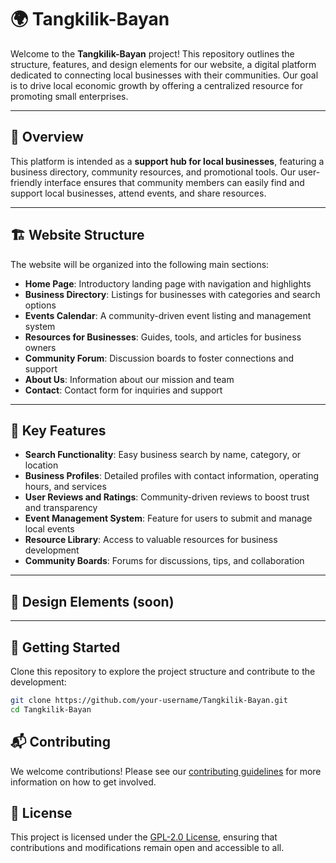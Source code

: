 # 🌍 Tangkilik-Bayan

Welcome to the **Tangkilik-Bayan** project! This repository outlines the structure, features, and design elements for our website, a digital platform dedicated to connecting local businesses with their communities. Our goal is to drive local economic growth by offering a centralized resource for promoting small enterprises.

---

## 📖 Overview

This platform is intended as a **support hub for local businesses**, featuring a business directory, community resources, and promotional tools. Our user-friendly interface ensures that community members can easily find and support local businesses, attend events, and share resources.

---

## 🏗️ Website Structure

The website will be organized into the following main sections:

- **Home Page**: Introductory landing page with navigation and highlights
- **Business Directory**: Listings for businesses with categories and search options
- **Events Calendar**: A community-driven event listing and management system
- **Resources for Businesses**: Guides, tools, and articles for business owners
- **Community Forum**: Discussion boards to foster connections and support
- **About Us**: Information about our mission and team
- **Contact**: Contact form for inquiries and support

---

## 🔑 Key Features

- **Search Functionality**: Easy business search by name, category, or location
- **Business Profiles**: Detailed profiles with contact information, operating hours, and services
- **User Reviews and Ratings**: Community-driven reviews to boost trust and transparency
- **Event Management System**: Feature for users to submit and manage local events
- **Resource Library**: Access to valuable resources for business development
- **Community Boards**: Forums for discussions, tips, and collaboration

---

## 🎨 Design Elements (soon)

---

## 🚀 Getting Started

Clone this repository to explore the project structure and contribute to the development:

```bash
git clone https://github.com/your-username/Tangkilik-Bayan.git
cd Tangkilik-Bayan
```

## 📬 Contributing
We welcome contributions! Please see our [contributing guidelines](CONTRIBUTING.md) for more information on how to get involved.

## 📜 License
This project is licensed under the [GPL-2.0 License](LICENSE), ensuring that contributions and modifications remain open and accessible to all.
